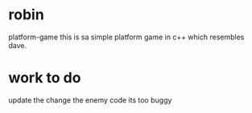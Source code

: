 robin
=====

platform-game
this is sa simple platform game in c++  which resembles dave.

work to do
===========
update the change the enemy code its too buggy
